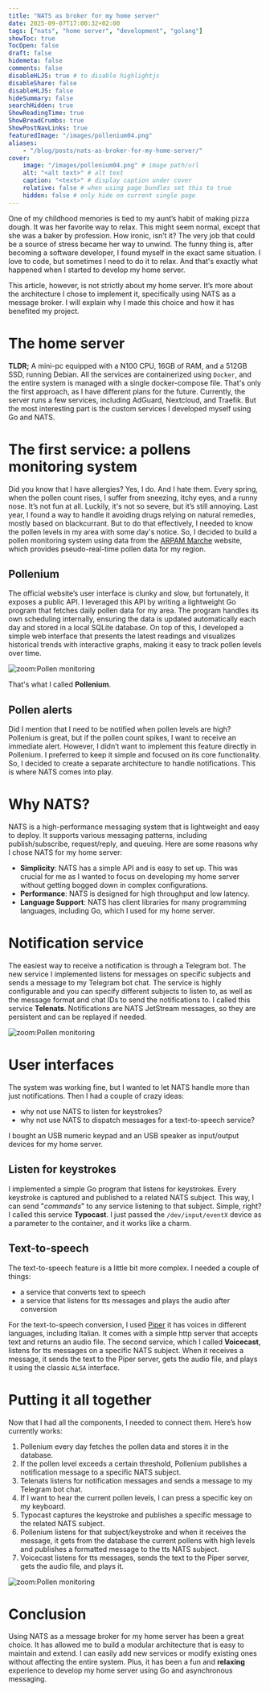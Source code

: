 ```yaml
---
title: "NATS as broker for my home server"
date: 2025-09-07T17:00:32+02:00
tags: ["nats", "home server", "development", "golang"]
showToc: true
TocOpen: false
draft: false
hidemeta: false
comments: false
disableHLJS: true # to disable highlightjs
disableShare: false
disableHLJS: false
hideSummary: false
searchHidden: true
ShowReadingTime: true
ShowBreadCrumbs: true
ShowPostNavLinks: true
featuredImage: "/images/pollenium04.png"
aliases: 
    - "/blog/posts/nats-as-broker-for-my-home-server/"
cover:
    image: "/images/pollenium04.png" # image path/url
    alt: "<alt text>" # alt text
    caption: "<text>" # display caption under cover
    relative: false # when using page bundles set this to true
    hidden: false # only hide on current single page
---
```

One of my childhood memories is tied to my aunt’s habit of making pizza dough. It was her favorite way to relax. This might seem normal, except that she was a baker by profession. How ironic, isn’t it? The very job that could be a source of stress became her way to unwind. The funny thing is, after becoming a software developer, I found myself in the exact same situation. I love to code, but sometimes I need to do it to relax. And that's exactly what happened when I started to develop my home server.

This article, however, is not strictly about my home server. It’s more about the architecture I chose to implement it, specifically using NATS as a message broker. I will explain why I made this choice and how it has benefited my project.

# The home server
**TLDR;** A mini-pc equipped with a N100 CPU, 16GB of RAM, and a 512GB SSD, running Debian. All the services are containerized using `Docker`, and the entire system is managed with a single docker-compose file. That's only the first approach, as I have different plans for the future. Currently, the server runs a few services, including AdGuard, Nextcloud, and Traefik. But the most interesting part is the custom services I developed myself using Go and NATS.

# The first service: a pollens monitoring system
Did you know that I have allergies? Yes, I do. And I hate them. Every spring, when the pollen count rises, I suffer from sneezing, itchy eyes, and a runny nose. It’s not fun at all. Luckily, it's not so severe, but it’s still annoying. Last year, I found a way to handle it avoiding drugs relying on natural remedies, mostly based on blackcurrant. But to do that effectively, I needed to know the pollen levels in my area with some day's notice. So, I decided to build a pollen monitoring system using data from the [ARPAM Marche](https://pollini.arpa.marche.it/) website, which provides pseudo-real-time pollen data for my region.

## Pollenium
The official website’s user interface is clunky and slow, but fortunately, it exposes a public API. I leveraged this API by writing a lightweight Go program that fetches daily pollen data for my area. The program handles its own scheduling internally, ensuring the data is updated automatically each day and stored in a local SQLite database. On top of this, I developed a simple web interface that presents the latest readings and visualizes historical trends with interactive graphs, making it easy to track pollen levels over time.

![zoom:Pollen monitoring](/images/pollenium01.png)

That's what I called **Pollenium**.

## Pollen alerts
Did I mention that I need to be notified when pollen levels are high? Pollenium is great, but if the pollen count spikes, I want to receive an immediate alert. However, I didn’t want to implement this feature directly in Pollenium. I preferred to keep it simple and focused on its core functionality. So, I decided to create a separate architecture to handle notifications. This is where NATS comes into play.

# Why NATS?
NATS is a high-performance messaging system that is lightweight and easy to deploy. It supports various messaging patterns, including publish/subscribe, request/reply, and queuing. Here are some reasons why I chose NATS for my home server:
- **Simplicity**: NATS has a simple API and is easy to set up. This was crucial for me as I wanted to focus on developing my home server without getting bogged down in complex configurations.
- **Performance**: NATS is designed for high throughput and low latency.
- **Language Support**: NATS has client libraries for many programming languages, including Go, which I used for my home server.

# Notification service

The easiest way to receive a notification is through a Telegram bot. The new service I implemented listens for messages on specific subjects and sends a message to my Telegram bot chat. The service is highly configurable and you can specify different subjects to listen to, as well as the message format and chat IDs to send the notifications to. I called this service **Telenats**. Notifications are NATS JetStream messages, so they are persistent and can be replayed if needed.

![zoom:Pollen monitoring](/images/pollenium02.png)

# User interfaces

The system was working fine, but I wanted to let NATS handle more than just notifications. Then I had a couple of crazy ideas: 
* why not use NATS to listen for keystrokes?
* why not use NATS to dispatch messages for a text-to-speech service?

I bought an USB numeric keypad and an USB speaker as input/output devices for my home server.

## Listen for keystrokes
I implemented a simple Go program that listens for keystrokes. Every keystroke is captured and published to a related NATS subject. This way, I can send "_commands_" to any service listening to that subject. Simple, right? I called this service **Typocast**. I just passed the `/dev/input/eventX` device as a parameter to the container, and it works like a charm.

## Text-to-speech
The text-to-speech feature is a little bit more complex. I needed a couple of things:
* a service that converts text to speech
* a service that listens for tts messages and plays the audio after conversion

For the text-to-speech conversion, I used [Piper](https://github.com/OHF-Voice/piper1-gpl) it has voices in different languages, including Italian. It comes with a simple http server that accepts text and returns an audio file. The second service, which I called **Voicecast**, listens for tts messages on a specific NATS subject. When it receives a message, it sends the text to the Piper server, gets the audio file, and plays it using the classic `ALSA` interface.

# Putting it all together
Now that I had all the components, I needed to connect them. Here’s how currently works:
1. Pollenium every day fetches the pollen data and stores it in the database.
2. If the pollen level exceeds a certain threshold, Pollenium publishes a notification message to a specific NATS subject.
3. Telenats listens for notification messages and sends a message to my Telegram bot chat.
4. If I want to hear the current pollen levels, I can press a specific key on my keyboard.
5. Typocast captures the keystroke and publishes a specific message to the related NATS subject.
6. Pollenium listens for that subject/keystroke and when it receives the message, it gets from the database the current pollens with high levels and publishes a formatted message to the tts NATS subject.
7. Voicecast listens for tts messages, sends the text to the Piper server, gets the audio file, and plays it.

![zoom:Pollen monitoring](/images/pollenium03.png)

# Conclusion
Using NATS as a message broker for my home server has been a great choice. It has allowed me to build a modular architecture that is easy to maintain and extend. I can easily add new services or modify existing ones without affecting the entire system. Plus, it has been a fun and **relaxing** experience to develop my home server using Go and asynchronous messaging.
